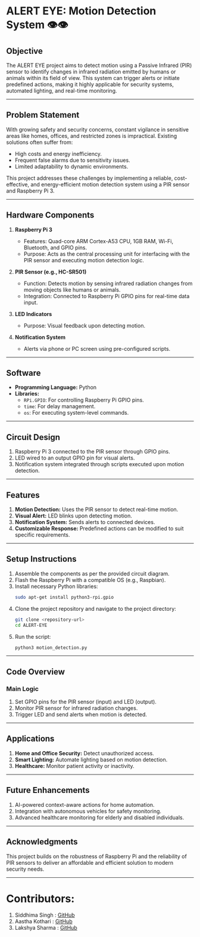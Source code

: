 # ALERT EYE: Motion Detection System 👁️👁️

## Objective

The ALERT EYE project aims to detect motion using a Passive Infrared (PIR) sensor to identify changes in infrared radiation emitted by humans or animals within its field of view. This system can trigger alerts or initiate predefined actions, making it highly applicable for security systems, automated lighting, and real-time monitoring.

---

## Problem Statement

With growing safety and security concerns, constant vigilance in sensitive areas like homes, offices, and restricted zones is impractical. Existing solutions often suffer from:
- High costs and energy inefficiency.
- Frequent false alarms due to sensitivity issues.
- Limited adaptability to dynamic environments.

This project addresses these challenges by implementing a reliable, cost-effective, and energy-efficient motion detection system using a PIR sensor and Raspberry Pi 3.

---

## Hardware Components
1. **Raspberry Pi 3**  
   - Features: Quad-core ARM Cortex-A53 CPU, 1GB RAM, Wi-Fi, Bluetooth, and GPIO pins.
   - Purpose: Acts as the central processing unit for interfacing with the PIR sensor and executing motion detection logic.

2. **PIR Sensor (e.g., HC-SR501)**  
   - Function: Detects motion by sensing infrared radiation changes from moving objects like humans or animals.
   - Integration: Connected to Raspberry Pi GPIO pins for real-time data input.

3. **LED Indicators**  
   - Purpose: Visual feedback upon detecting motion.

4. **Notification System**  
   - Alerts via phone or PC screen using pre-configured scripts.

---

## Software
- **Programming Language:** Python
- **Libraries:**
  - `RPi.GPIO`: For controlling Raspberry Pi GPIO pins.
  - `time`: For delay management.
  - `os`: For executing system-level commands.

---

## Circuit Design
1. Raspberry Pi 3 connected to the PIR sensor through GPIO pins.
2. LED wired to an output GPIO pin for visual alerts.
3. Notification system integrated through scripts executed upon motion detection.

---

## Features
1. **Motion Detection:** Uses the PIR sensor to detect real-time motion.
2. **Visual Alert:** LED blinks upon detecting motion.
3. **Notification System:** Sends alerts to connected devices.
4. **Customizable Response:** Predefined actions can be modified to suit specific requirements.

---

## Setup Instructions
1. Assemble the components as per the provided circuit diagram.
2. Flash the Raspberry Pi with a compatible OS (e.g., Raspbian).
3. Install necessary Python libraries:
   ```bash
   sudo apt-get install python3-rpi.gpio
   ```
4. Clone the project repository and navigate to the project directory:
   ```bash
   git clone <repository-url>
   cd ALERT-EYE
   ```
5. Run the script:
   ```bash
   python3 motion_detection.py
   ```

---

## Code Overview
### Main Logic
1. Set GPIO pins for the PIR sensor (input) and LED (output).
2. Monitor PIR sensor for infrared radiation changes.
3. Trigger LED and send alerts when motion is detected.

---

## Applications
1. **Home and Office Security:** Detect unauthorized access.
2. **Smart Lighting:** Automate lighting based on motion detection.
3. **Healthcare:** Monitor patient activity or inactivity.

---

## Future Enhancements
1. AI-powered context-aware actions for home automation.
2. Integration with autonomous vehicles for safety monitoring.
3. Advanced healthcare monitoring for elderly and disabled individuals.

---

## Acknowledgments
This project builds on the robustness of Raspberry Pi and the reliability of PIR sensors to deliver an affordable and efficient solution to modern security needs.

--- 
# Contributors:
1) Siddhima Singh : [GitHub](https://github.com/siddhima-singh)
2) Aastha Kothari : [GitHub](https://github.com/AASTHAKOTHAR)
3) Lakshya Sharma : [GitHub](https://github.com/lakshya603)
